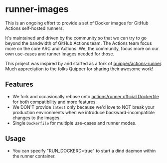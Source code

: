# runner-images

This is an ongoing effort to provide a set of Docker images for GitHub Actions self-hosted runners.

It's maintained and driven by the community so that
we can try to go beyond the bandwidth of GitHub Actions team. The Actions team focus more on the core ARC and Actions. We, the community, focus more on our own use-cases and runner images needed for those.

This project was inspired by and started as a fork of [quipper/actions-runner](https://github.com/quipper/actions-runner). Much appreciation to the folks Quipper for sharing their awesome work!

## Features

- We fork and occasionally rebase onto [actions/runner official Dockerfile](https://github.com/actions/runner/blob/main/images/Dockerfile) for both compatibility and more features.
- We DON'T provide `latest` only because we'd love to NOT break your production environments when we introduce backward-incompatible changes to the images.
- Single `Dockerfile` for multiple use-cases and runner modes.

## Usage

- You can specify "RUN_DOCKERD=true" to start a dind daemon within the runner container.
